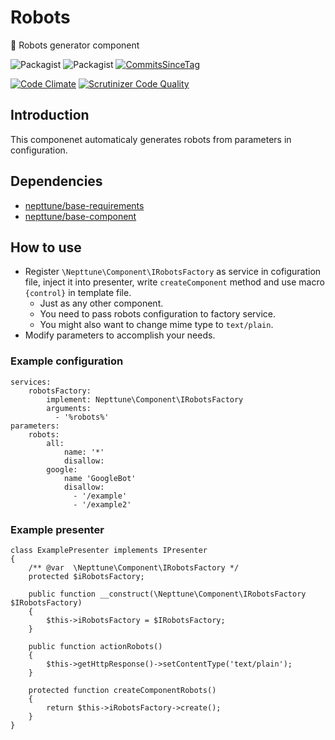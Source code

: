 # Robots
:wrench: Robots generator component

![Packagist](https://img.shields.io/packagist/dt/nepttune/robots.svg)
![Packagist](https://img.shields.io/packagist/v/nepttune/robots.svg)
[![CommitsSinceTag](https://img.shields.io/github/commits-since/nepttune/robots/v1.1.1.svg?maxAge=600)]()

[![Code Climate](https://codeclimate.com/github/nepttune/robots/badges/gpa.svg)](https://codeclimate.com/github/nepttune/robots)
[![Scrutinizer Code Quality](https://scrutinizer-ci.com/g/nepttune/robots/badges/quality-score.png?b=master)](https://scrutinizer-ci.com/g/nepttune/robots/?branch=master)

## Introduction

This componenet automaticaly generates robots from parameters in configuration.

## Dependencies

- [nepttune/base-requirements](https://github.com/nepttune/base-requirements)
- [nepttune/base-component](https://github.com/nepttune/base-component)

## How to use

- Register `\Nepttune\Component\IRobotsFactory` as service in cofiguration file, inject it into presenter, write `createComponent` method and use macro `{control}` in template file.
  - Just as any other component.
  - You need to pass robots configuration to factory service.
  - You might also want to change mime type to `text/plain`.
- Modify parameters to accomplish your needs.

### Example configuration

```
services:
    robotsFactory:
        implement: Nepttune\Component\IRobotsFactory
        arguments:
          - '%robots%'
parameters:
    robots:
        all:
            name: '*'
            disallow:
        google:
            name 'GoogleBot'
            disallow:
              - '/example'
              - '/example2'
```

### Example presenter

```
class ExamplePresenter implements IPresenter
{
    /** @var  \Nepttune\Component\IRobotsFactory */
    protected $iRobotsFactory;
    
    public function __construct(\Nepttune\Component\IRobotsFactory $IRobotsFactory)
    {
        $this->iRobotsFactory = $IRobotsFactory;
    }
    
    public function actionRobots()
    {
        $this->getHttpResponse()->setContentType('text/plain');
    }

    protected function createComponentRobots()
    {
        return $this->iRobotsFactory->create();
    }
}
```
